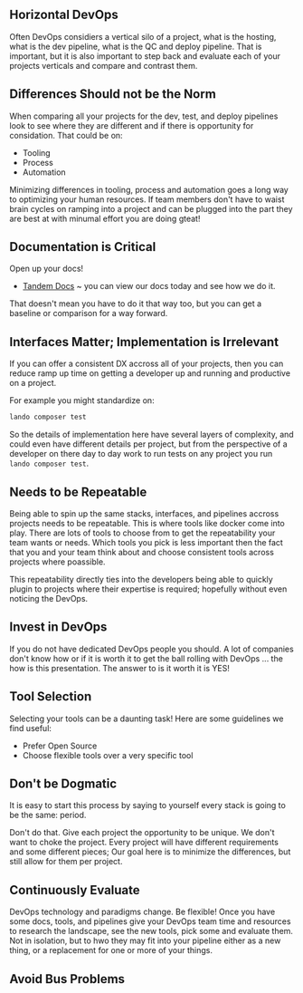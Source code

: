 Horizontal DevOps
-----------------

Often DevOps considiers a vertical silo of a project, what is the hosting, what is the dev pipeline, what is the QC and deploy pipeline.  That is important, but it is also important to step back and evaluate each of your projects verticals and compare and contrast them.

Differences Should not be the Norm
----------------------------------

When comparing all your projects for the dev, test, and deploy pipelines look to see where they are different and if there is opportunity for considation.  That could be on:

  * Tooling
  * Process
  * Automation

Minimizing differences in tooling, process and automation goes a long way to optimizing your human resources. If team members don't have to waist brain cycles on ramping into a project and can be plugged into the part they are best at with minumal effort you are doing gteat!


Documentation is Critical
-------------------------

Open up your docs!

* [Tandem Docs](https://docs.thinktandem.io/) ~ you can view our docs today and see how we do it.

That doesn't mean you have to do it that way too, but you can get a baseline or comparison for a way forward.

Interfaces Matter; Implementation is Irrelevant
-----------------------------------------------

If you can offer a consistent DX accross all of your projects, then you can reduce ramp up time on getting a developer up and running and productive on a project.

For example you might standardize on:

```bash
lando composer test
```

So the details of implementation here have several layers of complexity, and could even have different details per project, but from the perspective of a developer on there day to day work to run tests on any project you run `lando composer test`.

Needs to be Repeatable
----------------------

Being able to spin up the same stacks, interfaces, and pipelines accross projects needs to be repeatable.  This is where tools like docker come into play.  There are lots of tools to choose from to get the repeatability your team wants or needs. Which tools you pick is less important then the fact that you and your team think about and choose consistent tools across projects where poassible.

This repeatability directly ties into the developers being able to quickly plugin to projects where their expertise is required; hopefully without even noticing the DevOps.

Invest in DevOps
----------------

If you do not have dedicated DevOps people you should. A lot of companies don't know how or if it is worth it to get the ball rolling with DevOps ... the how is this presentation. The answer to is it worth it is YES!

Tool Selection
--------------

Selecting your tools can be a daunting task! Here are some guidelines we find useful:

* Prefer Open Source
* Choose flexible tools over a very specific tool

Don't be Dogmatic
-----------------

It is easy to start this process by saying to yourself every stack is going to be the same: period.

Don't do that.  Give each project the opportunity to be unique. We don't want to choke the project. Every project will have different requirements and some different pieces; Our goal here is to minimize the differences, but still allow for them per project.

Continuously Evaluate
---------------------

DevOps technology and paradigms change. Be flexible! Once you have some docs, tools, and pipelines give your DevOps team time and resources to research the landscape, see the new tools, pick some and evaluate them. Not in isolation, but to hwo they may fit into your pipeline either as a new thing, or a replacement for one or more of your things.

Avoid Bus Problems
------------------
